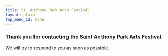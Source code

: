 ```yaml
---
title: St. Anthony Park Arts Festival
layout: plain
top_menu_id: none
---
```

### Thank you for contacting the Saint Anthony Park Arts Festival.

We will try to respond to you as soon as possible.
